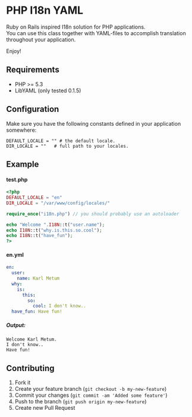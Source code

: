 # PHP I18n YAML
Ruby on Rails inspired I18n solution for PHP applications.<br>
You can use this class together with YAML-files to accomplish translation throughout your application.

Enjoy!


## Requirements

* PHP >= 5.3
* LibYAML (only tested 0.1.5)

## Configuration
Make sure you have the following constants defined in your application somewhere:

```
DEFAULT_LOCALE = "" # the default locale.
DIR_LOCALE = ""   # full path to your locales.
```

## Example

#### test.php
```php
<?php
DEFAULT_LOCALE = "en"
DIR_LOCALE = "/var/www/config/locales/"

require_once("i18n.php") // you should probably use an autoloader

echo "Welcome ".I18N::t("user.name");
echo I18N::t("why.is.this.so.cool");
echo I18N::t("have_fun");
?>
```

#### en.yml

```yaml
en:
  user:
    name: Karl Metum
  why:
    is:
      this:
        so:
          cool: I don't know..
  have_fun: Have fun!
```

##### Output:
```
Welcome Karl Metum.
I don't know..
Have fun!
```

## Contributing

1. Fork it
2. Create your feature branch (`git checkout -b my-new-feature`)
3. Commit your changes (`git commit -am 'Added some feature'`)
4. Push to the branch (`git push origin my-new-feature`)
5. Create new Pull Request
